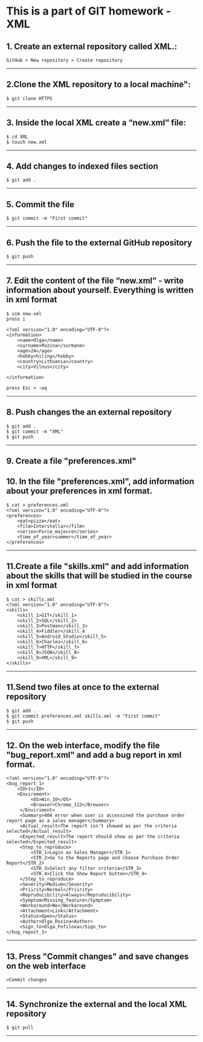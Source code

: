 # This is a part of GIT homework - XML
## 1. Create an external repository called XML.: 
```
GitHub > New repository > Create repository 
```
***
## 2.Clone the XML repository to a local machine": 
```
$ git clone HTTPS
```
***
## 3. Inside the local XML create a “new.xml” file: 
```
$ cd XML
$ touch new.xml
```
***
## 4. Add changes to indexed files section
```
$ git add .
```
***
## 5. Commit the file
```
$ git commit -m "First commit"
```
***
## 6. Push the file to the external GitHub repository
```
$ git push
```
***
## 7. Edit the content of the file “new.xml” - write information about yourself. Everything is written in xml format
```
$ vim new.xml
press i

<?xml version="1.0" encoding="UTF-8"?>
<information>
	<name>Olga</name>
	<surname>Rozina</surmane>
	<age>24</age>
	<hobby>hiling</hobby>
	<country>Lithuania</country>
	<city>Vilnus</city>

</information>

press Esc > :wq
```
***
## 8. Push changes the an external repository
```
$ git add .
$ git commit -m "XML"
$ git push
```
***
## 9. Create a file "preferences.xml"
## 10. In the file "preferences.xml", add information about your preferences in xml format.
```
$ cat > preferences.xml
<?xml version="1.0" encoding="UTF-8"?>
<preferences>
    <eat>pizza</eat>
    <film>Interstellar</film>
    <series>Force_majeure</series>
    <time_of_year>summer</time_of_year>
</preferences>
```
***
## 11.Create a file "skills.xml" and add information about the skills that will be studied in the course in xml format
```
$ cat > skills.xml
<?xml version="1.0" encoding="UTF-8"?>
<skills>
    <skill_1>GIT</skill_1>
    <skill_2>SQL</skill_2>
    <skill_3>Postman</skill_3>
    <skill_4>Fiddler</skill_4
    <skill_5>Android_Studio</skill_5>
    <skill_6>Charles</skill_6>
    <skill_7>HTTP</skill_7>
    <skill_8>JSON</skill_8>
    <skill_9>XML</skill_9>
</skills>
```
***
## 11.Send two files at once to the external repository
```
$ git add .
$ git commit preferences.xml skills.xml -m "First commit"
$ git push
```
***
## 12. On the web interface, modify the file "bug_report.xml" and add a bug report in xml format.
```
<?xml version="1.0" encoding="UTF-8"?>
<bug_report_1>
    <ID>1</ID>
    <Enviroment>
         <OS>Win_10</OS>
         <Browser>Chrome_112</Browser>
     </Enviriment>
     <Summary>404 error when user is accessined the purchase order report page as a sales manager</Summary>
     <Actual_result>The report isn't showed as per the criteria selected</Actual_result>
     <Expected_result>The report should show as per the criteria selected</Expected_result>
     <Step_to_reproduce>
         <STR_1>Login as Sales Manager</STR_1>
         <STR_2>Go to the Reports page and choose Purchase Order Report</STR_2>
         <STR_3>Select any filter criteria</STR_3>
         <STR_4>Click the Show Report button</STR_4>
     </Step_to_reproduce>
     <Severity>Medium</Severity>
     <Priirity>Normal</Priirity>
     <Repruducibility>Always</Repruducibility>
     <Symptom>Missing_feature</Symptom>
     <Workaround>No</Workaround>
     <Attachment>Link</Attachment>
     <Status>Open</Status>
     <Author>Olga_Rozina<Author>
     <Sign_to>Olga_Fefilova</Sign_to>
</bug_repost_1> 
```
***
## 13. Press "Commit changes" and save changes on the web interface
```
>Commit changes
```
***
## 14. Synchronize the external and the local XML repository
```
$ git pull
```
***
